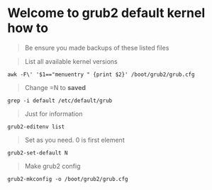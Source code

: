# Welcome to grub2 default kernel how to

> Be ensure you made backups of these listed files

> List all available kernel versions
```
awk -F\' '$1=="menuentry " {print $2}' /boot/grub2/grub.cfg
```

> Change =N to **saved**
```
grep -i default /etc/default/grub
```

> Just for information
```
grub2-editenv list
```

> Set as you need. 0 is first element
```
grub2-set-default N
```

> Make grub2 config
```
grub2-mkconfig -o /boot/grub2/grub.cfg
```

